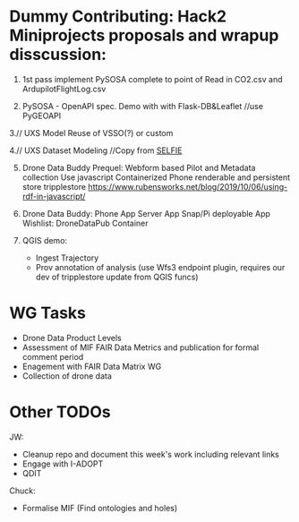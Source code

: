 # Dummy Contributing: Hack2 Miniprojects proposals and wrapup disscussion:

1.  1st pass implement PySOSA complete to point of Read in CO2.csv and ArdupilotFlightLog.csv 

2.  PySOSA - OpenAPI spec.  Demo with with Flask-DB&Leaflet //use PyGEOAPI

3.//  UXS Model Reuse of VSSO(?) or custom

4.//  UXS Dataset Modeling //Copy from [SELFIE](https://github.com/opengeospatial/SELFIE)

5. Drone Data Buddy Prequel:
    Webform based Pilot and Metadata collection
    Use javascript
    Containerized
    Phone renderable and persistent store tripplestore
    https://www.rubensworks.net/blog/2019/10/06/using-rdf-in-javascript/
    
6. Drone Data Buddy:
    Phone App
    Server App
    Snap/Pi deployable App
    Wishlist: DroneDataPub Container
    
7. QGIS demo:
    - Ingest Trajectory
    - Prov annotation of analysis
    (use Wfs3 endpoint plugin, requires our dev of tripplestore update from QGIS funcs)
    
# WG Tasks
- Drone Data Product Levels
- Assessment of MIF FAIR Data Metrics and publication for formal comment period
- Enagement with FAIR Data Matrix WG
- Collection of drone data

# Other TODOs
JW: 
- Cleanup repo and document this week's work including relevant links
- Engage with I-ADOPT
- QDIT

Chuck:
- Formalise MIF (Find ontologies and holes)


